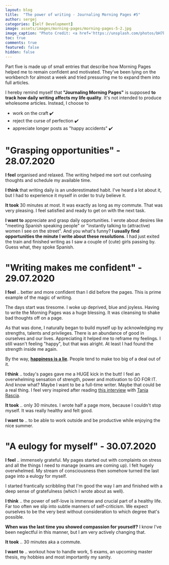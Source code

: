 ```yaml
---
layout: blog
title:  "The power of writing - Journaling Morning Pages #5"
author: sergej
categories: [Self Development]
image: assets/images/morning-pages/morning-pages-5-2.jpg
image_caption: "Photo Credit: <a href='https://unsplash.com/photos/bH7kZ0yazB0' target='_blank'>Ian Stauffer</a>"
toc: true
comments: true
featured: false
hidden: false
---
```


Part five is made up of small entries that describe how Morning Pages helped me to remain confident and motivated.
They've been lying on the workbench for almost a week and tried pressuring me to expand them into full articles.

I hereby remind myself that **"Journaling Morning Pages"** is supposed **to track how daily writing affects my life quality**.
It's not intended to produce wholesome articles.
Instead, I choose to 
- work on the craft ✔️
- reject the curse of perfection ✔️
- appreciate longer posts as "happy accidents" ✔️

# "Grasping opportunities" - 28.07.2020
**I feel** organised and relaxed.
The writing helped me sort out confusing thoughts and schedule my available time.

**I think** that writing daily is an underestimated habit.
I've heard a lot about it, but I had to experience it myself in order to truly believe it.

**It took** 30 minutes at most. 
It was exactly as long as my commute.
That was very pleasing.
I feel satisfied and ready to get on with the next task.

**I want to** appreciate and grasp daily opportunities.
I wrote about desires like "meeting Spanish speaking people" or "instantly talking to (attractive) women I see on the street".
And you what's funny?
**I usually find opportunities the minute I write about these resolutions**.
I had just exited the train and finished writing as I saw a couple of (cute) girls passing by.
Guess what, they spoke Spanish.

# "Writing makes me confident" - 29.07.2020
**I feel** .. better and more confident than I did before the pages.
This is prime example of the magic of writing.

The days start was tiresome.
I woke up deprived, blue and joyless.
Having to write the Morning Pages was a huge blessing.
It was cleansing to shake bad thoughts off on a page.

As that was done, I naturally began to build myself up by acknowledging my strengths, talents and privileges.
There is an abundance of good in ourselves and our lives.
Appreciating it helped me to reframe my feelings.
I still wasn't feeling "happy", but that was alright.
At least I had found the strength inside me again.

By the way, **[happiness is a lie](https://markmanson.net/stop-trying-to-be-happy)**.
People tend to make too big of a deal out of it.

**I think** .. today's pages gave me a HUGE kick in the butt!
I feel an overwhelming sensation of strength, power and motivation to GO FOR IT.
And know what?
Maybe I want to be a full-time writer.
Maybe that could be a real thing.
I feel very inspired after reading [this interview](https://sitesmonster.com/interviews/tania-rascia-the-secret-is-just-do-a-little-bit-over-a-long-time) with [Tania Rascia](https://www.taniarascia.com/).

**It took** .. only 30 minutes.
I wrote half a page more, because I couldn't stop myself.
It was really healthy and felt good.

**I want to** .. to be able to work outside and be productive while enjoying the nice summer.

# "A eulogy for myself" - 30.07.2020
**I feel** .. immensely grateful.
My pages started out with complaints on stress and all the things I need to manage (exams are coming up).
I felt hugely overwhelmed.
My stream of consciousness then somehow turned the last page into a eulogy for myself.

I started frantically scribbling that I'm good the way I am and finished with a deep sense of gratefulness (which I wrote about as well).

**I think** .. the power of self-love is immense and crucial part of a healthy life.
Far too often we slip into subtle manners of self-criticism.
We expect ourselves to be the very best without consideration to which degree that's possible.

**When was the last time you showed compassion for yourself?**
I know I've been neglectful in this manner, but I am very actively changing that.

**It took** .. 30 minutes aka a commute.

**I want to** .. workout how to handle work, 5 exams, an upcoming master thesis, my hobbies and most importantly my sanity.